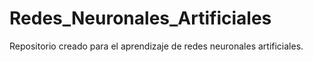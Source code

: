 # Redes_Neuronales_Artificiales
Repositorio creado para el aprendizaje de redes neuronales artificiales.
